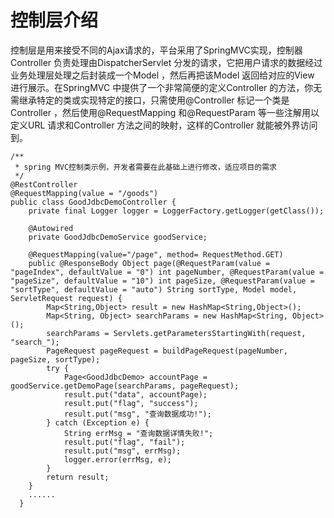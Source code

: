 # 控制层介绍

控制层是用来接受不同的Ajax请求的，平台采用了SpringMVC实现，控制器Controller 负责处理由DispatcherServlet 分发的请求，它把用户请求的数据经过业务处理层处理之后封装成一个Model ，然后再把该Model 返回给对应的View 进行展示。在SpringMVC 中提供了一个非常简便的定义Controller 的方法，你无需继承特定的类或实现特定的接口，只需使用@Controller 标记一个类是Controller ，然后使用@RequestMapping 和@RequestParam 等一些注解用以定义URL 请求和Controller 方法之间的映射，这样的Controller 就能被外界访问到。

```
/**
 * spring MVC控制类示例，开发者需要在此基础上进行修改，适应项目的需求
 */
@RestController
@RequestMapping(value = "/goods")
public class GoodJdbcDemoController {
	private final Logger logger = LoggerFactory.getLogger(getClass());
	
	@Autowired
	private GoodJdbcDemoService goodService;
	
	@RequestMapping(value="/page", method= RequestMethod.GET)
	public @ResponseBody Object page(@RequestParam(value = "pageIndex", defaultValue = "0") int pageNumber, @RequestParam(value = "pageSize", defaultValue = "10") int pageSize, @RequestParam(value = "sortType", defaultValue = "auto") String sortType, Model model, ServletRequest request) {
		Map<String,Object> result = new HashMap<String,Object>();
		Map<String, Object> searchParams = new HashMap<String, Object>();
		searchParams = Servlets.getParametersStartingWith(request, "search_");
		PageRequest pageRequest = buildPageRequest(pageNumber, pageSize, sortType);
		try {
			Page<GoodJdbcDemo> accountPage = goodService.getDemoPage(searchParams, pageRequest);
			result.put("data", accountPage);
			result.put("flag", "success");
			result.put("msg", "查询数据成功!");
		} catch (Exception e) {
			String errMsg = "查询数据详情失败!";
			result.put("flag", "fail");
			result.put("msg", errMsg);
			logger.error(errMsg, e);
		}
		return result;
	}
    ......
  }
```

